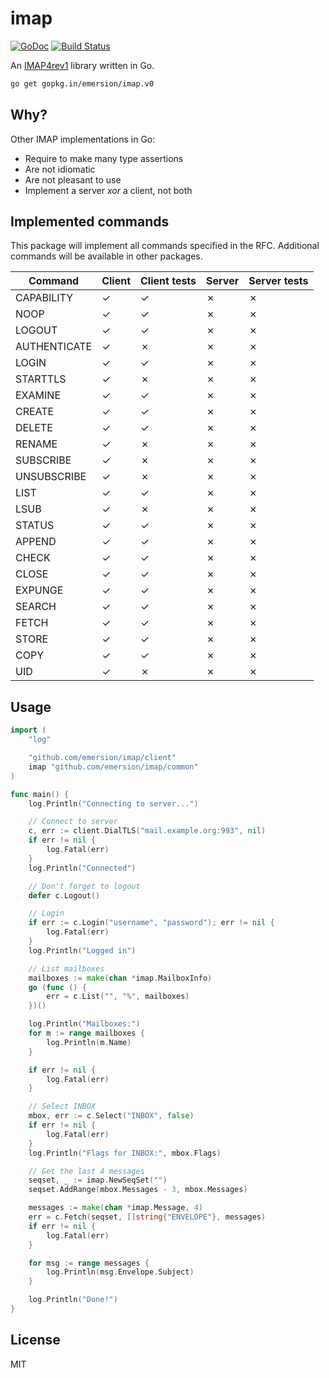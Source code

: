 # imap

[![GoDoc](https://godoc.org/github.com/emersion/imap?status.svg)](https://godoc.org/github.com/emersion/imap)
[![Build Status](https://travis-ci.org/emersion/imap.svg?branch=master)](https://travis-ci.org/emersion/imap)

An [IMAP4rev1](https://tools.ietf.org/html/rfc3501) library written in Go.

```bash
go get gopkg.in/emersion/imap.v0
```

## Why?

Other IMAP implementations in Go:
* Require to make many type assertions
* Are not idiomatic
* Are not pleasant to use
* Implement a server _xor_ a client, not both

## Implemented commands

This package will implement all commands specified in the RFC. Additional
commands will be available in other packages.

Command       | Client | Client tests | Server | Server tests
------------- | ------ | ------------ | ------ | ------------
CAPABILITY    | ✓      | ✓            | ✗      | ✗
NOOP          | ✓      | ✓            | ✗      | ✗
LOGOUT        | ✓      | ✓            | ✗      | ✗
AUTHENTICATE  | ✓      | ✗            | ✗      | ✗
LOGIN         | ✓      | ✓            | ✗      | ✗
STARTTLS      | ✓      | ✗            | ✗      | ✗
EXAMINE       | ✓      | ✓            | ✗      | ✗
CREATE        | ✓      | ✓            | ✗      | ✗
DELETE        | ✓      | ✓            | ✗      | ✗
RENAME        | ✓      | ✗            | ✗      | ✗
SUBSCRIBE     | ✓      | ✗            | ✗      | ✗
UNSUBSCRIBE   | ✓      | ✗            | ✗      | ✗
LIST          | ✓      | ✓            | ✗      | ✗
LSUB          | ✓      | ✗            | ✗      | ✗
STATUS        | ✓      | ✓            | ✗      | ✗
APPEND        | ✓      | ✓            | ✗      | ✗
CHECK         | ✓      | ✓            | ✗      | ✗
CLOSE         | ✓      | ✓            | ✗      | ✗
EXPUNGE       | ✓      | ✓            | ✗      | ✗
SEARCH        | ✓      | ✓            | ✗      | ✗
FETCH         | ✓      | ✓            | ✗      | ✗
STORE         | ✓      | ✓            | ✗      | ✗
COPY          | ✓      | ✓            | ✗      | ✗
UID           | ✓      | ✗            | ✗      | ✗

## Usage

```go
import (
	"log"

	"github.com/emersion/imap/client"
	imap "github.com/emersion/imap/common"
)

func main() {
	log.Println("Connecting to server...")

	// Connect to server
	c, err := client.DialTLS("mail.example.org:993", nil)
	if err != nil {
		log.Fatal(err)
	}
	log.Println("Connected")

	// Don't forget to logout
	defer c.Logout()

	// Login
	if err := c.Login("username", "password"); err != nil {
		log.Fatal(err)
	}
	log.Println("Logged in")

	// List mailboxes
	mailboxes := make(chan *imap.MailboxInfo)
	go (func () {
		err = c.List("", "%", mailboxes)
	})()

	log.Println("Mailboxes:")
	for m := range mailboxes {
		log.Println(m.Name)
	}

	if err != nil {
		log.Fatal(err)
	}

	// Select INBOX
	mbox, err := c.Select("INBOX", false)
	if err != nil {
		log.Fatal(err)
	}
	log.Println("Flags for INBOX:", mbox.Flags)

	// Get the last 4 messages
	seqset, _ := imap.NewSeqSet("")
	seqset.AddRange(mbox.Messages - 3, mbox.Messages)

	messages := make(chan *imap.Message, 4)
	err = c.Fetch(seqset, []string{"ENVELOPE"}, messages)
	if err != nil {
		log.Fatal(err)
	}

	for msg := range messages {
		log.Println(msg.Envelope.Subject)
	}

	log.Println("Done!")
}
```

## License

MIT
